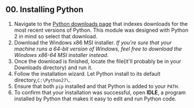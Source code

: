 ## 00. Installing Python
1. Navigate to the [Python downloads page](https://www.python.org/downloads/release/python-279/) that indexes downloads for the most recent versions of Python. This module was designed with Python 2 in mind so select that download.
2. Download the Windows x86 MSI installer. *If you're sure that your machine runs a 64-bit version of Windows, feel free to download the Windows x86-64 MSI installer instead*.
3. Once the download is finished, locate the file(it'll probably be in your Downloads directory) and run it. 
4. Follow the installation wizard. Let Python install to its default directory,`C:\Python27\`.
5. Ensure that both `pip` installed and that Python is added to your `PATH`.
6. To confirm that your installation was successful, open **IDLE**, a program installed by Python that makes it easy to edit and run Python code.